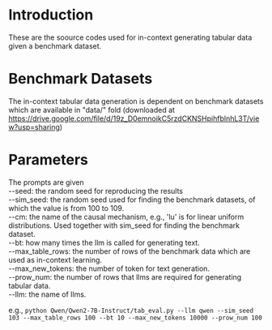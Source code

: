 # Introduction
These are the soource codes used for in-context generating tabular data given a benchmark dataset. 


# Benchmark Datasets
The in-context tabular data generation is dependent on benchmark datasets which are available in "data/" fold (downloaded at https://drive.google.com/file/d/19z_D0emnoikC5rzdCKNSHpihfblnhL3T/view?usp=sharing)


# Parameters
The prompts are given  
--seed: the random seed for reproducing the results  
--sim_seed: the random seed used for finding the benchmark datasets, of which the value is from 100 to 109.  
--cm: the name of the causal mechanism, e.g., 'lu' is for linear uniform distributions. Used together with sim_seed for finding the benchmark dataset.  
--bt: how many times the llm is called for generating text.  
--max_table_rows: the number of rows of the benchmark data which are used as in-context learning.  
--max_new_tokens: the number of token for text generation.  
--prow_num: the number of rows that llms are required for generating tabular data.  
--llm: the name of llms.  

e.g., 
```python Qwen/Qwen2-7B-Instruct/tab_eval.py --llm qwen --sim_seed 103 --max_table_rows 100 --bt 10 --max_new_tokens 10000 --prow_num 100 ```
